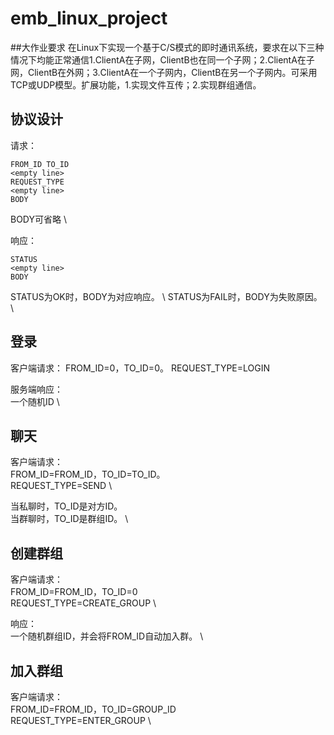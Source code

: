# emb_linux_project
##大作业要求
在Linux下实现一个基于C/S模式的即时通讯系统，要求在以下三种情况下均能正常通信1.ClientA在子网，ClientB也在同一个子网；2.ClientA在子网，ClientB在外网；3.ClientA在一个子网内，ClientB在另一个子网内。可采用TCP或UDP模型。扩展功能，1.实现文件互传；2.实现群组通信。

## 协议设计

请求：
```
FROM_ID TO_ID
<empty line>
REQUEST_TYPE
<empty line>
BODY
```

BODY可省略 \

响应：
```
STATUS
<empty line>
BODY
```
STATUS为OK时，BODY为对应响应。 \ 
STATUS为FAIL时，BODY为失败原因。 \

## 登录
客户端请求：
FROM_ID=0，TO_ID=0。
REQUEST_TYPE=LOGIN

服务端响应： \
一个随机ID \

## 聊天
客户端请求： \
FROM_ID=FROM_ID，TO_ID=TO_ID。 \
REQUEST_TYPE=SEND \

当私聊时，TO_ID是对方ID。 \
当群聊时，TO_ID是群组ID。 \

## 创建群组
客户端请求： \
FROM_ID=FROM_ID，TO_ID=0 \
REQUEST_TYPE=CREATE_GROUP \

响应： \
一个随机群组ID，并会将FROM_ID自动加入群。 \

## 加入群组
客户端请求： \
FROM_ID=FROM_ID，TO_ID=GROUP_ID \
REQUEST_TYPE=ENTER_GROUP \

